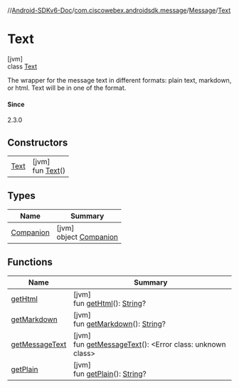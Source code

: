 //[Android-SDKv6-Doc](../../../../index.md)/[com.ciscowebex.androidsdk.message](../../index.md)/[Message](../index.md)/[Text](index.md)

# Text

[jvm]\
class [Text](index.md)

The wrapper for the message text in different formats: plain text, markdown, or html. Text will be in one of the format.

#### Since

2.3.0

## Constructors

| | |
|---|---|
| [Text](-text.md) | [jvm]<br>fun [Text](-text.md)() |

## Types

| Name | Summary |
|---|---|
| [Companion](-companion/index.md) | [jvm]<br>object [Companion](-companion/index.md) |

## Functions

| Name | Summary |
|---|---|
| [getHtml](get-html.md) | [jvm]<br>fun [getHtml](get-html.md)(): [String](https://kotlinlang.org/api/latest/jvm/stdlib/kotlin/-string/index.html)? |
| [getMarkdown](get-markdown.md) | [jvm]<br>fun [getMarkdown](get-markdown.md)(): [String](https://kotlinlang.org/api/latest/jvm/stdlib/kotlin/-string/index.html)? |
| [getMessageText](get-message-text.md) | [jvm]<br>fun [getMessageText](get-message-text.md)(): &lt;Error class: unknown class&gt; |
| [getPlain](get-plain.md) | [jvm]<br>fun [getPlain](get-plain.md)(): [String](https://kotlinlang.org/api/latest/jvm/stdlib/kotlin/-string/index.html)? |
